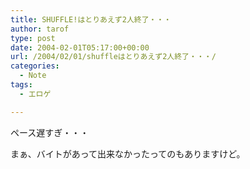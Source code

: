 ```yaml
---
title: SHUFFLE!はとりあえず2人終了・・・
author: tarof
type: post
date: 2004-02-01T05:17:00+00:00
url: /2004/02/01/shuffleはとりあえず2人終了・・・/
categories:
  - Note
tags:
  - エロゲ

---
```

ペース遅すぎ・・・
  
まぁ、バイトがあって出来なかったってのもありますけど。